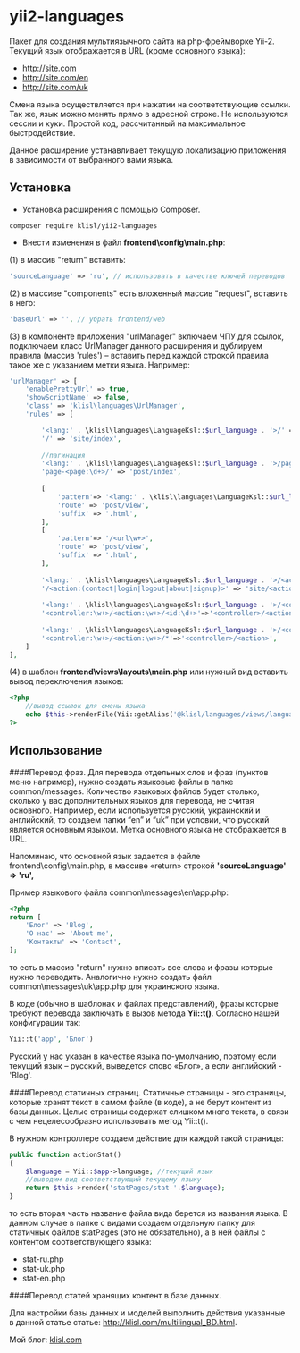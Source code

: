 yii2-languages
=================

Пакет для создания мультиязычного сайта на php-фреймворке Yii-2. Текущий язык отображается в URL (кроме основного языка):

* http://site.com
* http://site.com/en
* http://site.com/uk

Смена языка осуществляется при нажатии на соответствующие ссылки. Так же, язык можно менять прямо в адресной строке. Не используются сессии и куки. Простой код, рассчитанный на максимальное быстродействие.

Данное расширение устанавливает текущую локализацию приложения в зависимости от выбранного вами языка. 


  
Установка
------------------
* Установка расширения с помощью Composer.

```
composer require klisl/yii2-languages 
```


* Внести изменения в файл **frontend\config\main.php**:


(1)  в массив "return" вставить:
```php
'sourceLanguage' => 'ru', // использовать в качестве ключей переводов
```

(2) в массиве "components" есть вложенный массив "request", вставить в него:
```php
'baseUrl' => '', // убрать frontend/web
```

(3) в компоненте приложения "urlManager" включаем ЧПУ для ссылок, подключаем класс UrlManager данного расширения 
и дублируем  правила (массив 'rules') – вставить перед каждой строкой правила такое же с указанием метки языка. Например:
```php
'urlManager' => [
	'enablePrettyUrl' => true,
	'showScriptName' => false,
	'class' => 'klisl\languages\UrlManager',
	'rules' => [

		'<lang:' . \klisl\languages\LanguageKsl::$url_language . '>/' => 'site/index',
		'/' => 'site/index',
	
		//пагинация
		'<lang:' . \klisl\languages\LanguageKsl::$url_language . '>/page-<page:\d+>/' => 'post/index',
		'page-<page:\d+>/' => 'post/index',
 
		[
			'pattern'=> '<lang:' . \klisl\languages\LanguageKsl::$url_language . '>/<url\w+>',
			'route' => 'post/view',
			'suffix' => '.html',
		],
		[
			'pattern'=> '/<url\w+>',
			'route' => 'post/view',
			'suffix' => '.html',
		],
 
		'<lang:' . \klisl\languages\LanguageKsl::$url_language . '>/<action:(contact|login|logout|about|signup)>' => 'site/<action>',
		'/<action:(contact|login|logout|about|signup)>' => 'site/<action>',
 
		'<lang:' . \klisl\languages\LanguageKsl::$url_language . '>/<controller:\w+>/<action:\w+>/<id:\d+>'=>'<controller>/<action>',
		'<controller:\w+>/<action:\w+>/<id:\d+>'=>'<controller>/<action>',
 
		'<lang:' . \klisl\languages\LanguageKsl::$url_language . '>/<controller:\w+>/<action:\w+>/*'=>'<controller>/<action>',
		'<controller:\w+>/<action:\w+>/*'=>'<controller>/<action>',
	]
],
```

(4) в шаблон **frontend\views\layouts\main.php** или нужный вид вставить вывод переключения языков:
```php
<?php
    //вывод ссылок для смены языка
    echo $this->renderFile(Yii::getAlias('@klisl/languages/views/language.php'));
?>
```



Использование
-------------

####Перевод фраз.
Для перевода отдельных слов и фраз (пунктов меню например), нужно создать языковые файлы в папке common/messages. Количество языковых файлов будет столько, сколько у вас дополнительных языков для перевода, не считая основного. Например, если используется русский, украинский и английский, то создаем папки “en” и “uk” при условии, что русский является основным языком. Метка основного языка не отображается в URL. 

Напоминаю, что основной язык задается в файле frontend\config\main.php, в массиве «return» строкой
**'sourceLanguage' => 'ru',**

Пример языкового файла common\messages\en\app.php:
```php
<?php
return [
    'Блог' => 'Blog',
    'О нас' => 'About me',
    'Контакты' => 'Contact',
];
```
то есть в массив "return" нужно вписать все слова и фразы которые нужно переводить. 
Аналогично нужно создать файл common\messages\uk\app.php для украинского языка.

В коде (обычно в шаблонах и файлах представлений), фразы которые требуют перевода заключать в вызов метода **Yii::t()**.
Согласно нашей конфигурации так: 
```php
Yii::t('app', 'Блог')
```
Русский у нас указан в качестве языка по-умолчанию, поэтому если текущий язык – русский, выведется слово «Блог», а если английский - 'Blog'.


####Перевод статичных страниц.
Статичные страницы - это страницы, которые хранят текст в самом файле (в коде), а не берут контент из базы данных. Целые страницы содержат слишком много текста, в связи с чем нецелесообразно использовать метод Yii::t().

В нужном контроллере создаем действие для каждой такой страницы:
```php
public function actionStat()
{
    $language = Yii::$app->language; //текущий язык
    //выводим вид соответствующий текущему языку
    return $this->render('statPages/stat-'.$language);     
}
```
то есть вторая часть название файла вида берется из названия языка. 
В данном случае в папке с видами создаем отдельную папку для статичных файлов statPages (это не обязательно), а в ней файлы с контентом соответствующего языка:
- stat-ru.php
- stat-uk.php
- stat-en.php


####Перевод статей хранящих контент в базе данных.

Для настройки базы данных и моделей выполнить действия указанные в данной статье статье: <http://klisl.com/multilingual_BD.html>.  



Мой блог: [klisl.com](http://klisl.com)  